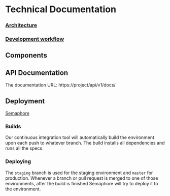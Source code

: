 # Technical Documentation

<!-- Main themes -->
### [Architecture](architecture/README.md)
### [Development workflow](development_workflow.md)

<!-- mostly helpers and stimulus controllers -->
## Components
<!-- ### [Dropdown](components/dropdown.md) -->

## API Documentation

The documentation URL: https://project/api/v1/docs/

## Deployment
[Semaphore](https://semaphoreci.com/project)

### Builds
Our continuous integration tool will automatically build the environment upon each push to whatever branch.
The build installs all dependencies and runs all the specs.

### Deploying
The `staging` branch is used for the staging environment and `master` for production.
Whenever a branch or pull request is merged to one of those environments, after the build is finished Semaphore will try to deploy it to the environment.

